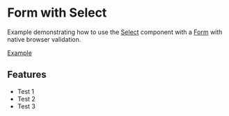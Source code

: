 # Form with Select

Example demonstrating how to use the [Select](https://ariakit.org/components/select) component with a [Form](https://ariakit.org/components/form) with native browser validation.

<a href="./index.tsx" data-playground>Example</a>

## Features

- Test 1
- Test 2
- Test 3
